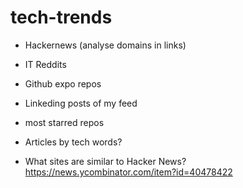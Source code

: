 # tech-trends

- Hackernews (analyse domains in links)
- IT Reddits
- Github expo repos
- Linkeding posts of my feed
- most starred repos
- Articles by tech words?



- What sites are similar to Hacker News? https://news.ycombinator.com/item?id=40478422
